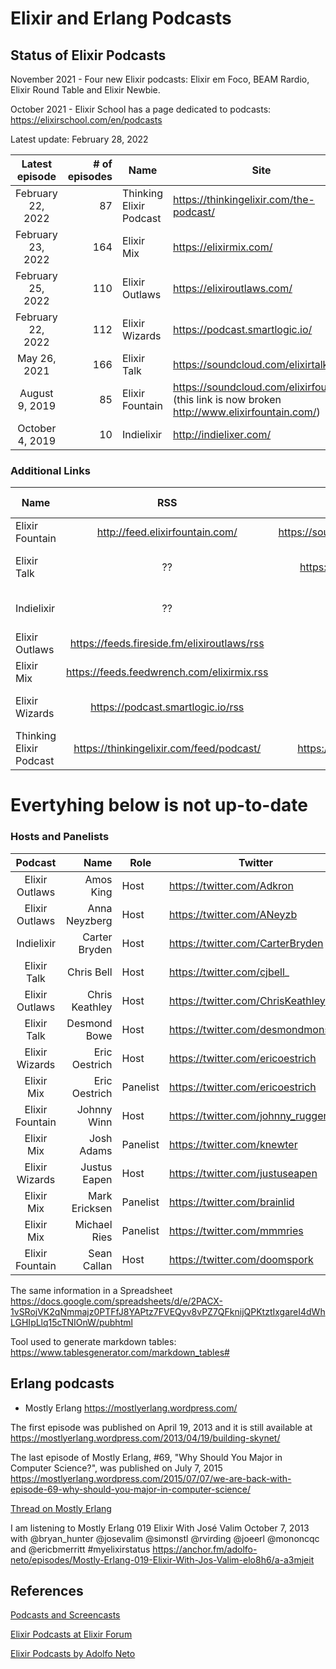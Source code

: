 # Elixir and Erlang Podcasts






## Status of Elixir Podcasts

November 2021 - Four new Elixir podcasts: Elixir em Foco, BEAM Rardio, Elixir Round Table and Elixir Newbie.

October 2021 - Elixir School has a page dedicated to podcasts: https://elixirschool.com/en/podcasts


Latest update: February 28, 2022

|   Latest episode  | # of episodes | Name            | Site                           |
|:-----------------:|--------------:|-----------------|--------------------------------|
| February 22, 2022   | 87            | Thinking Elixir Podcast      | https://thinkingelixir.com/the-podcast/        |
| February 23, 2022 | 164            | Elixir Mix      | https://elixirmix.com/ |
| February 25, 2022 |            110 | Elixir Outlaws  | https://elixiroutlaws.com/     |
| February 22, 2022 | 112            | Elixir Wizards  | https://podcast.smartlogic.io/ |
| May 26, 2021 |           166 | Elixir Talk     | https://soundcloud.com/elixirtalk         |
| August 9, 2019  |            85 | Elixir Fountain | https://soundcloud.com/elixirfountain (this link is now broken http://www.elixirfountain.com/) |
| October 4, 2019   | 10            | Indielixir      | http://indielixer.com/         |



### Additional Links

| Name            |                     RSS                     |               Audio distribution site | First episode     | Twitter                            |
|-----------------|:-------------------------------------------:|--------------------------------------:|-------------------|------------------------------------|
| Elixir Fountain |       http://feed.elixirfountain.com/       | https://soundcloud.com/elixirfountain | June 9, 2015      | https://twitter.com/elixirfountain |
| Elixir Talk     |                      ??                     |     https://soundcloud.com/elixirtalk | October 18, 2017  | https://twitter.com/ElixirTalk     |
| Indielixir      | ??                                          | ??                                    | March 10, 2018    | ??                                 |
| Elixir Outlaws  | https://feeds.fireside.fm/elixiroutlaws/rss |                                    ?? | April 15, 2018    | https://twitter.com/elixiroutlaws  |
| Elixir Mix      | https://feeds.feedwrench.com/elixirmix.rss  | ??                                    | May 1, 2018       | https://twitter.com/elixir_mix     |
| Elixir Wizards  | https://podcast.smartlogic.io/rss           | ??                                    | February 25, 2019 | https://twitter.com/smartlogic     |
| Thinking Elixir Podcast  | https://thinkingelixir.com/feed/podcast/     | https://blubrry.com/thinkingelixir/   | May 26,  2020 | https://twitter.com/smartlogic     |


# Evertyhing below is not up-to-date

### Hosts and Panelists

| Podcast | Name | Role | Twitter |
|:---------------:|---------------:|----------|------------------------------------|
| Elixir Outlaws | Amos King | Host | https://twitter.com/Adkron |
| Elixir Outlaws | Anna Neyzberg | Host | https://twitter.com/ANeyzb |
| Indielixir | Carter Bryden | Host | https://twitter.com/CarterBryden |
| Elixir Talk | Chris Bell | Host | https://twitter.com/cjbell_ |
| Elixir Outlaws | Chris Keathley | Host | https://twitter.com/ChrisKeathley |
| Elixir Talk | Desmond Bowe | Host | https://twitter.com/desmondmonster |
| Elixir Wizards | Eric Oestrich | Host | https://twitter.com/ericoestrich |
| Elixir Mix | Eric Oestrich | Panelist | https://twitter.com/ericoestrich |
| Elixir Fountain | Johnny Winn  | Host | https://twitter.com/johnny_rugger |
| Elixir Mix | Josh Adams | Panelist | https://twitter.com/knewter |
| Elixir Wizards | Justus Eapen | Host | https://twitter.com/justuseapen |
| Elixir Mix | Mark Ericksen | Panelist | https://twitter.com/brainlid |
| Elixir Mix | Michael Ries | Panelist | https://twitter.com/mmmries |
| Elixir Fountain | Sean Callan | Host | https://twitter.com/doomspork |

The same information in a Spreadsheet https://docs.google.com/spreadsheets/d/e/2PACX-1vSRojVK2qNmmajz0PTFfJ8YAPtz7FVEQyv8vPZ7QFknijQPKtztIxgareI4dWhLGHIpLlq15cTNIOnW/pubhtml

Tool used to generate markdown tables: https://www.tablesgenerator.com/markdown_tables#

## Erlang podcasts

- Mostly Erlang https://mostlyerlang.wordpress.com/

The first episode was published on April 19, 2013 and it is still available at https://mostlyerlang.wordpress.com/2013/04/19/building-skynet/ 

The last episode of Mostly Erlang, #69, "Why Should You Major in Computer Science?", was published on July 7, 2015 
https://mostlyerlang.wordpress.com/2015/07/07/we-are-back-with-episode-69-why-should-you-major-in-computer-science/

[Thread on Mostly Erlang](https://twitter.com/adolfont/status/1321780535526641664?s=20)


I am listening to Mostly Erlang 019 Elixir With José Valim 
October 7, 2013
with @bryan_hunter @josevalim @simonstl @rvirding @joeerl @mononcqc and @ericbmerritt
#myelixirstatus 
https://anchor.fm/adolfo-neto/episodes/Mostly-Erlang-019-Elixir-With-Jos-Valim-elo8h6/a-a3mjeit


## References

[Podcasts and Screencasts](https://github.com/elixir-lang/elixir/wiki/Podcasts-and-Screencasts)

[Elixir Podcasts at Elixir Forum](https://elixirforum.com/t/elixir-podcasts/79)

[Elixir Podcasts by Adolfo Neto](https://medium.com/@adolfont/elixir-podcasts-e9579e073732)

